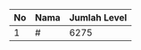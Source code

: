 | No | Nama            | Jumlah Level |
|----|-----------------|--------------|
| 1  | #    |    6275        |
